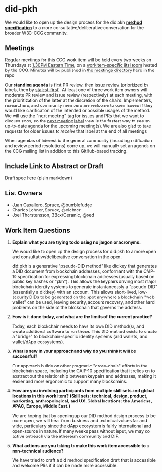 # did-pkh

We would like to open up the design process for the did:pkh [**method specification**](did-pkh-method-draft.md) to a more  consultative/deliberative conversation for the broader W3C-CCG community.

## Meetings

Regular meetings for this CCG work item will be held every two weeks on Thursdays at [1.30PM Eastern Time](https://www.timeanddate.com/worldclock/), on a 
[workitem-specific jitsi room](https://meet.w3c-ccg.org/didpkh) hosted by the CCG.  Minutes will be published 
in [the meetings directory](meetings/) here in the repo.  

Our **standing agenda** is first [PR](https://github.com/w3c-ccg/did-pkh/pulls) review, then 
[issue](https://github.com/w3c-ccg/did-pkh/issues) review (prioritized by labels, then by 
[stalest-first](https://github.com/w3c-ccg/did-pkh/issues?q=is%3Aissue+is%3Aopen+sort%3Aupdated-asc)). 
At least one of three work item owners will moderate PR review and issue review (respectively) at each meeting,
with the prioritization of the latter at the discretion of the chairs. Implementers, researchers, and community
members are welcome to open issues if they would like clarification of the intended or possible usages of the 
method. We will use the "next meeting" tag for issues and PRs that we want to discuss soon, so the 
[next meeting label](https://github.com/w3c-ccg/did-pkh/labels/next%20meeting) view is the fastest way to see
an up-to-date agenda for the upcoming meeting(s). We are also glad to take requests for older issues to 
*receive* that label at the end of all meetings.

When agendas of interest to the general community (including ratification and review period resolutions) come 
up, we will manually set an agenda on the CCG mailing list in addition to this GitHub-based tracking. 

## Include Link to Abstract or Draft 

Draft spec [here](./did-pkh-method-draft.md) (plain markdown)

## List Owners

* Juan Caballero, Spruce, @bumblefudge 
* Charles Lehner, Spruce, @clehner
* Joel Thorstensson, 3Box/Ceramic, @oed

## Work Item Questions

1. **Explain what you are trying to do using no jargon or acronyms.**

   We would like to open up the design process for did:pkh to a more open and consultative/deliberative conversation in the open.

   did:pkh is a generative "pseudo-DID method" like did:key that generates a DID document from blockchain addresses, conformant with the CAIP-10 specification for expressing blockchain addresses (usually based on public key hashes or "pkh").  This allows the keypairs driving most major blockchain identity systems to generate instantaneously a "pseudo-DID" (essentially a did:key) with an account.  This allows short-lived, low-security DIDs to be generated on the spot anywhere a blockchain "web wallet" can be used, leaving security, account recovery, and other hard problems on the side of the blockchain that governs the address.

2. **How is it done today, and what are the limits of the current practice?**

   Today, each blockchain needs to have its own DID method(s), and create additional software to run these.  This DID method exists to create a "bridge" to blockchain-specific identity systems (and wallets, and wallet/dApp ecosystems).

3. **What is new in your approach and why do you think it will be successful?**

   Our approach builds on other pragmatic "cross-chain" efforts in the blockchain space, including the CAIP-10 specification that it relies on to abstract out the relationship between keypairs and addresses, making it easier and more ergonomic to support many blockchains. 

4. **How are you involving participants from multiple skill sets and global locations in this work item? (Skill sets: technical, design, product, marketing, anthropological, and UX. Global locations: the Americas, APAC, Europe, Middle East.)**

   We are hoping that by opening up our DID method design process to be more open, we will hear from business and technical voices far and wide, particularly since the dApp ecosystem is fairly international and open-source in nature. If many weeks pass without input, we may do active outreach via the ethereum community and DIF.

5. **What actions are you taking to make this work item accessible to a non-technical audience?**

   We have tried to craft a did method specification draft that is accessible and welcome PRs if it can be made more accessible.
